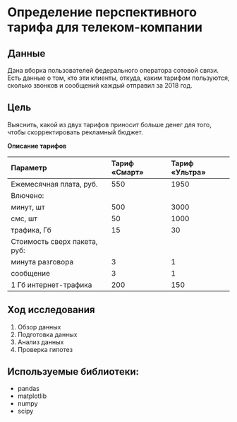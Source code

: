# Определение перспективного тарифа для телеком-компании

## Данные
Дана вборка пользователей федерального оператора сотовой связи. Есть данные о том, кто эти клиенты, откуда, каким тарифом пользуются, сколько звонков и сообщений каждый отправил за 2018 год.

## Цель

Выяснить, какой из двух тарифов приносит больше денег для того, чтобы скорректировать рекламный бюджет.

**Описание тарифов**

Параметр                | Тариф «Смарт»  | Тариф «Ультра» |
:------------           |:------------   |:------------   |
Ежемесячная плата, руб. | 550            | 1950
Влючено:                |                | 
минут, шт               | 500            | 3000
смс, шт                 | 50             | 1000
трафика, Гб             | 15             | 30
Стоимость сверх пакета, руб:|             | 
минута разговора        | 3              | 1
сообщение               | 3              | 1
1 Гб интернет-трафика   | 200            | 150

## Ход исследования

 1. Обзор данных
 2. Подготовка данных
 3. Анализ данных
 4. Проверка гипотез


## Используемые библиотеки:

- pandas
- matplotlib
- numpy
- scipy